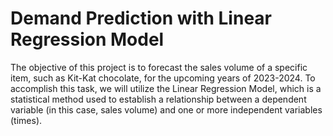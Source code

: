 # Demand Prediction with Linear Regression Model


The objective of this project is to forecast the sales volume of a specific item, such as Kit-Kat chocolate, for the upcoming years of 2023-2024. To accomplish this task, we will utilize the Linear Regression Model, which is a statistical method used to establish a relationship between a dependent variable (in this case, sales volume) and one or more independent variables (times).
